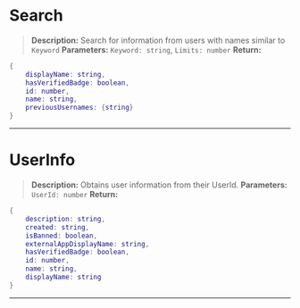 # Search
> **Description:** Search for information from users with names similar to `Keyword`
> **Parameters:** `Keyword: string`, `Limits: number`
> **Return:**
```lua
{
    displayName: string,
    hasVerifiedBadge: boolean,
    id: number,
    name: string,
    previousUsernames: {string}
}
```
___
# UserInfo
> **Description:** Obtains user information from their UserId.
> **Parameters:** `UserId: number`
> **Return:**
```lua
{
    description: string,
	created: string,
	isBanned: boolean,
	externalAppDisplayName: string,
	hasVerifiedBadge: boolean,
	id: number,
	name: string,
	displayName: string
}
```
___